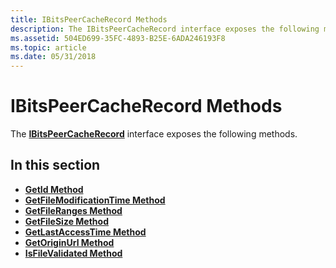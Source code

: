 ```yaml
---
title: IBitsPeerCacheRecord Methods
description: The IBitsPeerCacheRecord interface exposes the following methods.
ms.assetid: 504ED699-35FC-4893-B25E-6ADA246193F8
ms.topic: article
ms.date: 05/31/2018
---
```


# IBitsPeerCacheRecord Methods

The [**IBitsPeerCacheRecord**](/windows/desktop/api/Bits3_0/nn-bits3_0-ibitspeercacherecord) interface exposes the following methods.

## In this section

-   [**GetId Method**](/windows/desktop/api/Bits3_0/nf-bits3_0-ibitspeercacherecord-getid)
-   [**GetFileModificationTime Method**](/windows/desktop/api/Bits3_0/nf-bits3_0-ibitspeercacherecord-getfilemodificationtime)
-   [**GetFileRanges Method**](/windows/desktop/api/Bits3_0/nf-bits3_0-ibitspeercacherecord-getfileranges)
-   [**GetFileSize Method**](/windows/desktop/api/Bits3_0/nf-bits3_0-ibitspeercacherecord-getfilesize)
-   [**GetLastAccessTime Method**](/windows/desktop/api/Bits3_0/nf-bits3_0-ibitspeercacherecord-getlastaccesstime)
-   [**GetOriginUrl Method**](/windows/desktop/api/Bits3_0/nf-bits3_0-ibitspeercacherecord-getoriginurl)
-   [**IsFileValidated Method**](/windows/desktop/api/Bits3_0/nf-bits3_0-ibitspeercacherecord-isfilevalidated)

 

 




